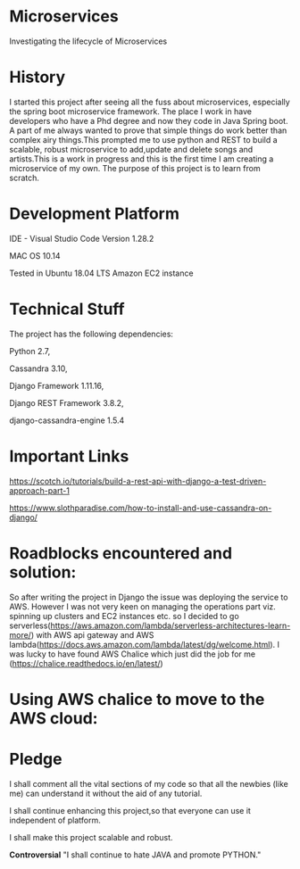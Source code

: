 # Microservices
Investigating the lifecycle of Microservices

# History
I started this project after seeing all the fuss about microservices, especially the spring boot microservice framework. The place I work in have developers who have a Phd degree and now they code in Java Spring boot. A part of me always wanted to prove that simple things do work better than complex airy things.This prompted me to use python and REST to build a scalable, robust microservice to add,update and delete songs and artists.This is a work in progress and this is the first time I am creating a microservice of my own. The purpose of this project is to learn from scratch.

# Development Platform

IDE - Visual Studio Code Version 1.28.2 

MAC OS 10.14

Tested in Ubuntu 18.04 LTS Amazon EC2 instance

# Technical Stuff
The project has the following dependencies:

Python 2.7,

Cassandra 3.10,

Django Framework 1.11.16,

Django REST Framework 3.8.2,

django-cassandra-engine 1.5.4 

# Important Links
https://scotch.io/tutorials/build-a-rest-api-with-django-a-test-driven-approach-part-1


https://www.slothparadise.com/how-to-install-and-use-cassandra-on-django/
# Roadblocks encountered and solution:
So after writing the project in Django the issue was deploying the service to AWS.
However I was not very keen on managing the operations part viz. spinning up clusters and EC2 instances etc. so I decided to go serverless(https://aws.amazon.com/lambda/serverless-architectures-learn-more/) with AWS api gateway and AWS lambda(https://docs.aws.amazon.com/lambda/latest/dg/welcome.html).
I was lucky to have found AWS Chalice which just did the job for me (https://chalice.readthedocs.io/en/latest/)

# Using AWS chalice to move to the AWS cloud:


# Pledge
I shall comment all the vital sections of my code so that all the newbies (like me) can understand it without the aid of any tutorial.

I shall continue enhancing this project,so that everyone can use it independent of platform.

I shall make this project scalable and robust.

**Controversial** "I shall continue to hate JAVA and promote PYTHON."

